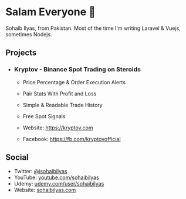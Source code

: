 # Salam Everyone :wave:
Sohaib Ilyas, from Pakistan. Most of the time I'm writing Laravel & Vuejs, sometimes Nodejs.

## Projects

- ### Kryptov - Binance Spot Trading on Steroids
  - Price Percentage & Order Execution Alerts
  - Pair Stats With Profit and Loss
  - Simple & Readable Trade History
  - Free Spot Signals

  - Website: https://kryptov.com
  - Facebook: https://fb.com/kryptovofficial

## Social
- Twitter: [@isohaibilyas](https://twitter.com/isohaibilyas)
- YouTube: [youtube.com/sohaibilyas](https://youtube.com/sohaibilyas)
- Udemy: [udemy.com/user/sohaibilyas](https://www.udemy.com/user/sohaibilyas)
- Website: [sohaibilyas.com](https://sohaibilyas.com)
